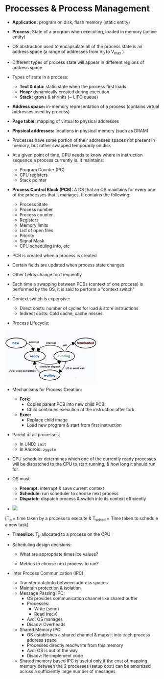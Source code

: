 # Processes & Process Management

-   __Application:__ program on disk, flash memory (static entity)

-   __Process:__ State of a program when executing, loaded in memory (active entity)

-   OS abstraction used to encapsulate all of the process state is an address space (a range of addresses from V<sub>0</sub> to V<sub>max</sub> ) 

-   Different types of process state will appear in different regions of address space

-   Types of state in a process:    
    -   __Text & data:__ static state when the process first loads
    -   __Heap:__ dynamically created during execution
    -   __Stack:__ grows & shrinks (~ LIFO queue)

-   __Address space:__ in-memory representation of a process (contains virtual addresses used by process)

-   __Page table:__ mapping of virtual to physical addresses

-   __Physical addresses:__ locations in physical memory (such as DRAM)

-   Processes have some portion of their addresses spaces not present in memory, but rather swapped temporarily on disk

-   At a given point of time, CPU needs to know where in instruction sequence a process currently is. It maintains:
    -   Program Counter (PC)
    -   CPU registers
    -   Stack pointer

-   __Process Control Block (PCB):__ A DS that an OS maintains for every one of the processes that it manages. It contains the following:
    -   Process State
    -   Process number
    -   Process counter
    -   Registers
    -   Memory limits
    -   List of open files
    -   Priority
    -   Signal Mask
    -   CPU scheduling info, etc

-   PCB is created when a process is created

-   Certain fields are updated when process state changes

-   Other fields change too frequently

-   Each time a swapping between PCBs (context of one process) is performed by the OS, it is said to perform a "context switch"

-   Context switch is expensive:
    -   Direct costs: number of cycles for load & store instructions
    -   Indirect costs: Cold cache, cache misses

-   Process Lifecycle:

![Process Lifecycle](./images/fig2.png)

-   Mechanisms for Process Creation:
    -   __Fork:__
        -   Copies parent PCB into new child PCB
        -   Child continues execution at the instruction after fork
    -   __Exec:__
        -   Replace child image
        -   Load new program & start from first instruction

-   Parent of all processes:
    -   In UNIX: `init`
    -   In Android: `zygote`

-   CPU scheduler determines which one of the currently ready processes will be dispatched to the CPU to start running, & how long it should run for

-   OS must
    -   __Preempt:__ interrupt & save current context
    -   __Schedule:__ run scheduler to choose next process
    -   __Dispatch:__ dispatch process & switch into its context efficiently

-    ![](https://latex.codecogs.com/png.latex?Useful\;CPU\;work&space;=\frac{Total\;processing\;time}{Total\;time}&space;=&space;\frac{2T_p}{2T_p&space;&plus;&space;2T_{sched}}) 

[T<sub>p</sub> = time taken by a process to execute & T<sub>sched</sub> = Time taken to schedule a new task]

-   __Timeslice:__ T<sub>p</sub> allocated to a process on the CPU

-   Scheduling design decisions:

    -   What are appropriate timeslice values?

    -   Metrics to choose next process to run?

-   Inter Process Communication (IPC):
    -   Transfer data/info between address spaces
    -   Maintain protection & isolation
    -   Message Passing IPC:
        -   OS provides communication channel like shared buffer
        -   Processes:
            -   Write (send)
            -   Read (recv)
        -   Avd: OS manages
        -   Disadv: Overheads
    -   Shared Memory IPC:
        -   OS establishes a shared channel & maps it into each process address space
        -   Processes directly read/write from this memory
        -   Avd: OS is out of the way
        -   Disadv: Re-implement code
    -   Shared memory based IPC is useful only if the cost of mapping memory between the 2 processes (setup cost) can be amortized across a sufficiently large number of messages